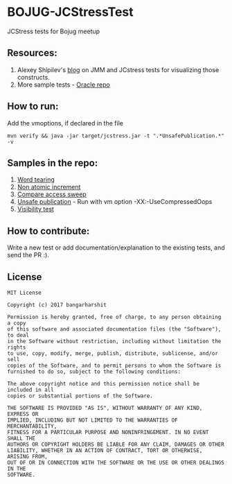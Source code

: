 # BOJUG-JCStressTest
JCStress tests for Bojug meetup

## Resources:
1. Alexey Shipilev's [blog](https://shipilev.net/blog/2016/close-encounters-of-jmm-kind/#horror-primitives) on JMM and JCstress tests for visualizing those constructs.
2. More sample tests - [Oracle repo](http://hg.openjdk.java.net/code-tools/jcstress) 

## How to run:
Add the vmoptions, if declared in the file
```
mvn verify && java -jar target/jcstress.jar -t ".*UnsafePublication.*" -v 
```

## Samples in the repo:
1. [Word tearing](https://github.com/bangarharshit/BOJUG-JCStressTest/blob/master/src/main/java/org/sample/BitSetTest.java)
2. [Non atomic increment](https://github.com/bangarharshit/BOJUG-JCStressTest/blob/master/src/main/java/org/sample/AtomicityAtomic.java)
3. [Compare access sweep](https://github.com/bangarharshit/BOJUG-JCStressTest/blob/master/src/main/java/org/sample/CASTest.java)
4. [Unsafe publication](https://github.com/bangarharshit/BOJUG-JCStressTest/blob/master/src/main/java/org/sample/UnsafePublication.java) - Run with vm option -XX:-UseCompressedOops
5. [Visibility test](https://github.com/bangarharshit/BOJUG-JCStressTest/blob/master/src/main/java/org/sample/VolatilteTest.java)

## How to contribute:
Write a new test or add documentation/explanation to the existing tests, and send the PR :).

## License
```
MIT License

Copyright (c) 2017 bangarharshit

Permission is hereby granted, free of charge, to any person obtaining a copy
of this software and associated documentation files (the "Software"), to deal
in the Software without restriction, including without limitation the rights
to use, copy, modify, merge, publish, distribute, sublicense, and/or sell
copies of the Software, and to permit persons to whom the Software is
furnished to do so, subject to the following conditions:

The above copyright notice and this permission notice shall be included in all
copies or substantial portions of the Software.

THE SOFTWARE IS PROVIDED "AS IS", WITHOUT WARRANTY OF ANY KIND, EXPRESS OR
IMPLIED, INCLUDING BUT NOT LIMITED TO THE WARRANTIES OF MERCHANTABILITY,
FITNESS FOR A PARTICULAR PURPOSE AND NONINFRINGEMENT. IN NO EVENT SHALL THE
AUTHORS OR COPYRIGHT HOLDERS BE LIABLE FOR ANY CLAIM, DAMAGES OR OTHER
LIABILITY, WHETHER IN AN ACTION OF CONTRACT, TORT OR OTHERWISE, ARISING FROM,
OUT OF OR IN CONNECTION WITH THE SOFTWARE OR THE USE OR OTHER DEALINGS IN THE
SOFTWARE.
```
